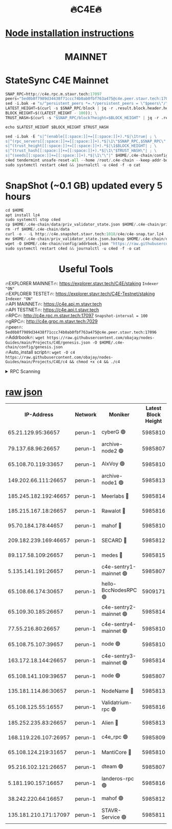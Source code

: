 <h1 align="center"> 🔥C4E🔥</h1>

[Node installation instructions](https://github.com/obajay/nodes-Guides/tree/main/Projects/C4E)
=

<h1 align="center"> MAINNET</h1>

# StateSync C4E Mainnet
```python
SNAP_RPC=http://c4e.rpc.m.stavr.tech:17097
peers="5ed0b8f7989d34438f71ccc74b0ab0fbf763a475@c4e.peer.stavr.tech:17096"
sed -i.bak -e "s/^persistent_peers *=.*/persistent_peers = \"$peers\"/" $HOME/.c4e-chain/config/config.toml
LATEST_HEIGHT=$(curl -s $SNAP_RPC/block | jq -r .result.block.header.height); \
BLOCK_HEIGHT=$((LATEST_HEIGHT - 100)); \
TRUST_HASH=$(curl -s "$SNAP_RPC/block?height=$BLOCK_HEIGHT" | jq -r .result.block_id.hash)

echo $LATEST_HEIGHT $BLOCK_HEIGHT $TRUST_HASH

sed -i.bak -E "s|^(enable[[:space:]]+=[[:space:]]+).*$|\1true| ; \
s|^(rpc_servers[[:space:]]+=[[:space:]]+).*$|\1\"$SNAP_RPC,$SNAP_RPC\"| ; \
s|^(trust_height[[:space:]]+=[[:space:]]+).*$|\1$BLOCK_HEIGHT| ; \
s|^(trust_hash[[:space:]]+=[[:space:]]+).*$|\1\"$TRUST_HASH\"| ; \
s|^(seeds[[:space:]]+=[[:space:]]+).*$|\1\"\"|" $HOME/.c4e-chain/config/config.toml
c4ed tendermint unsafe-reset-all --home /root/.c4e-chain --keep-addr-book
sudo systemctl restart c4ed && journalctl -u c4ed -f -o cat
```
# SnapShot (~0.1 GB) updated every 5 hours
```python
cd $HOME
apt install lz4
sudo systemctl stop c4ed
cp $HOME/.c4e-chain/data/priv_validator_state.json $HOME/.c4e-chain/priv_validator_state.json.backup
rm -rf $HOME/.c4e-chain/data
curl -o - -L http://c4e.snapshot.stavr.tech:1018/c4e/c4e-snap.tar.lz4 | lz4 -c -d - | tar -x -C $HOME/.c4e-chain --strip-components 2
mv $HOME/.c4e-chain/priv_validator_state.json.backup $HOME/.c4e-chain/data/priv_validator_state.json
wget -O $HOME/.c4e-chain/config/addrbook.json "https://raw.githubusercontent.com/obajay/nodes-Guides/main/Projects/C4E/addrbook.json"
sudo systemctl restart c4ed && journalctl -u c4ed -f -o cat
```
 <h1 align="center"> Useful Tools</h1>

🔥EXPLORER MAINNET🔥:  https://explorer.stavr.tech/C4E/staking            `Indexer "ON"` \
🔥EXPLORER TESTET🔥:   https://explorer.stavr.tech/C4E-Testnet/staking     `Indexer "ON"` \
🔥API MAINNET🔥:       https://c4e.api.m.stavr.tech \
🔥API TESTNET🔥:       https://c4e.api.t.stavr.tech \
🔥RPC🔥:               http://c4e.rpc.m.stavr.tech:17097                  `Snapshot-interval = 100` \
🔥gRPC🔥:              http://c4e.grpc.m.stavr.tech:7029 \
🔥peer🔥:              `5ed0b8f7989d34438f71ccc74b0ab0fbf763a475@c4e.peer.stavr.tech:17096` \
🔥Addrbook🔥:    ```wget https://raw.githubusercontent.com/obajay/nodes-Guides/main/Projects/C4E/genesis.json -O $HOME/.c4e-chain/config/genesis.json``` \
🔥Auto_install script🔥: ```wget -O c4 https://raw.githubusercontent.com/obajay/nodes-Guides/main/Projects/C4E/c4 && chmod +x c4 && ./c4```





<details>
<summary>RPC Scanning</summary>

<h2 align="center"> We scan nodes in real time every 4 hours. And we provide the final result of RPC endpoints.
We cannot influence the operation of these nodes in any way. </h2>


```python
If Voting Power is higher than 0 --> then the Node is a validator of the network and may be subject to attack and be a potential threat to the chain.
```
```python
We marked such validators with a red symbol
```

</details>

[raw json](https://rpc-check.c4e.stavr.tech/c4e/rpc-c4e-result.json)
=



<table><tr><th>IP-Address</th><th>Network</th><th>Moniker</th><th>Latest Block Height</th><th>Earliest Block Height</th><th>Catching Up</th><th>Voting Power</th><th>Scan Time</th></tr><tr><td>65.21.129.95:36657</td><td>perun-1</td><td>cyberG 🟢</td><td>5985810</td><td>0</td><td>False</td><td>0</td><td>2023-11-23T18:20:02.208515617UTC</td></tr><tr><td>79.137.68.96:26657</td><td>perun-1</td><td>archive-node2 🟢</td><td>5985807</td><td>1</td><td>False</td><td>0</td><td>2023-11-23T18:19:45.145242147UTC</td></tr><tr><td>65.108.70.119:33657</td><td>perun-1</td><td>AlxVoy 🟢</td><td>5985810</td><td>1</td><td>False</td><td>0</td><td>2023-11-23T18:20:01.505581735UTC</td></tr><tr><td>149.202.66.111:26657</td><td>perun-1</td><td>archive-node1 🟢</td><td>5985813</td><td>1</td><td>False</td><td>0</td><td>2023-11-23T18:20:18.184246920UTC</td></tr><tr><td>185.245.182.192:46657</td><td>perun-1</td><td>Meerlabs 🔴</td><td>5985814</td><td>1051501</td><td>False</td><td>493550</td><td>2023-11-23T18:20:23.622887784UTC</td></tr><tr><td>185.215.167.18:26657</td><td>perun-1</td><td>Rawalot 🔴</td><td>5985816</td><td>1090501</td><td>False</td><td>579034</td><td>2023-11-23T18:20:37.820721674UTC</td></tr><tr><td>95.70.184.178:44657</td><td>perun-1</td><td>mahof 🔴</td><td>5985810</td><td>2342001</td><td>False</td><td>1357006</td><td>2023-11-23T18:20:00.815414483UTC</td></tr><tr><td>209.182.239.169:46657</td><td>perun-1</td><td>SECARD 🔴</td><td>5985812</td><td>2616101</td><td>False</td><td>675729</td><td>2023-11-23T18:20:15.550731897UTC</td></tr><tr><td>89.117.58.109:26657</td><td>perun-1</td><td>medes 🔴</td><td>5985815</td><td>2826001</td><td>False</td><td>471345</td><td>2023-11-23T18:20:32.728164021UTC</td></tr><tr><td>5.135.141.191:26657</td><td>perun-1</td><td>c4e-sentry1-mainnet 🟢</td><td>5985807</td><td>4267001</td><td>False</td><td>0</td><td>2023-11-23T18:19:44.450743931UTC</td></tr><tr><td>65.108.66.174:30657</td><td>perun-1</td><td>hello-BccNodesRPC 🟢</td><td>5909171</td><td>5031001</td><td>False</td><td>0</td><td>2023-11-23T18:20:01.849609889UTC</td></tr><tr><td>65.109.30.185:26657</td><td>perun-1</td><td>c4e-sentry2-mainnet 🟢</td><td>5985814</td><td>5186001</td><td>False</td><td>0</td><td>2023-11-23T18:20:23.301717385UTC</td></tr><tr><td>77.55.216.80:26657</td><td>perun-1</td><td>c4e-sentry4-mainnet 🟢</td><td>5985810</td><td>5187001</td><td>False</td><td>0</td><td>2023-11-23T18:20:01.171923397UTC</td></tr><tr><td>65.108.75.107:39657</td><td>perun-1</td><td>node 🟢</td><td>5985810</td><td>5198801</td><td>False</td><td>0</td><td>2023-11-23T18:20:04.598249429UTC</td></tr><tr><td>163.172.18.144:26657</td><td>perun-1</td><td>c4e-sentry3-mainnet 🟢</td><td>5985814</td><td>5286001</td><td>False</td><td>0</td><td>2023-11-23T18:20:26.316938327UTC</td></tr><tr><td>65.108.141.109:39657</td><td>perun-1</td><td>node 🟢</td><td>5985807</td><td>5303301</td><td>False</td><td>0</td><td>2023-11-23T18:19:47.515091138UTC</td></tr><tr><td>135.181.114.86:30657</td><td>perun-1</td><td>NodeName 🔴</td><td>5985813</td><td>5508301</td><td>False</td><td>333717</td><td>2023-11-23T18:20:18.502913292UTC</td></tr><tr><td>65.108.125.55:16557</td><td>perun-1</td><td>Validatrium-rpc 🟢</td><td>5985816</td><td>5551301</td><td>False</td><td>0</td><td>2023-11-23T18:20:35.096634756UTC</td></tr><tr><td>185.252.235.83:26657</td><td>perun-1</td><td>Alien 🔴</td><td>5985813</td><td>5736001</td><td>False</td><td>380508</td><td>2023-11-23T18:20:18.800305023UTC</td></tr><tr><td>168.119.226.107:26957</td><td>perun-1</td><td>c4e_rpc 🟢</td><td>5985809</td><td>5885809</td><td>False</td><td>0</td><td>2023-11-23T18:19:53.933957296UTC</td></tr><tr><td>65.108.124.219:31657</td><td>perun-1</td><td>MantiCore 🔴</td><td>5985810</td><td>5885810</td><td>False</td><td>837352</td><td>2023-11-23T18:20:00.389483212UTC</td></tr><tr><td>95.216.102.121:26657</td><td>perun-1</td><td>dteam 🟢</td><td>5985807</td><td>5973001</td><td>False</td><td>0</td><td>2023-11-23T18:19:44.808352455UTC</td></tr><tr><td>5.181.190.157:16657</td><td>perun-1</td><td>landeros-rpc 🟢</td><td>5985816</td><td>5976601</td><td>False</td><td>0</td><td>2023-11-23T18:20:37.482780153UTC</td></tr><tr><td>38.242.220.64:16657</td><td>perun-1</td><td>mahof 🟢</td><td>5985812</td><td>5980001</td><td>False</td><td>0</td><td>2023-11-23T18:20:15.862306766UTC</td></tr><tr><td>135.181.210.171:17097</td><td>perun-1</td><td>STAVR-Service 🟢</td><td>5985811</td><td>5985401</td><td>False</td><td>0</td><td>2023-11-23T18:20:06.964277831UTC</td></tr></table>
